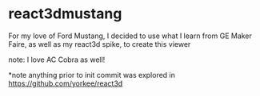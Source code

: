 # react3dmustang
For my love of Ford Mustang, I decided to use what I learn from GE Maker Faire, as well as my react3d spike, to create this viewer

note: I love AC Cobra as well!

*note anything prior to init commit was explored in https://github.com/yorkee/react3d
